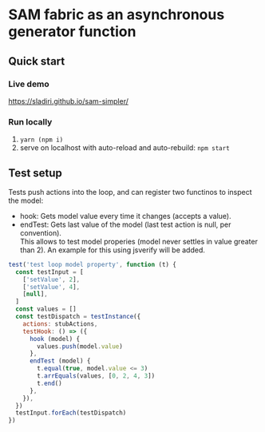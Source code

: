 # SAM fabric as an asynchronous generator function

## Quick start
### Live demo
https://sladiri.github.io/sam-simpler/
### Run locally
1. `yarn (npm i)`
2. serve on localhost with auto-reload and auto-rebuild: `npm start`

## Test setup
Tests push actions into the loop, and can register two functinos to inspect the model:
- hook: Gets model value every time it changes (accepts a value).
- endTest: Gets last value of the model (last test action is null, per convention).  
This allows to test model properies (model never settles in value greater than 2). An example for this using jsverify will be added.
```javascript
test('test loop model property', function (t) {
  const testInput = [
    ['setValue', 2],
    ['setValue', 4],
    [null],
  ]
  const values = []
  const testDispatch = testInstance({
    actions: stubActions,
    testHook: () => ({
      hook (model) {
        values.push(model.value)
      },
      endTest (model) {
        t.equal(true, model.value <= 3)
        t.arrEquals(values, [0, 2, 4, 3])
        t.end()
      },
    }),
  })
  testInput.forEach(testDispatch)
})
```

